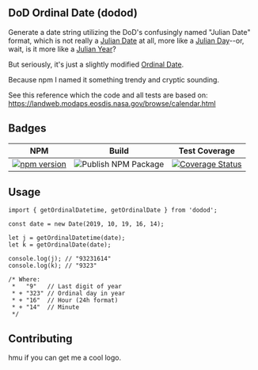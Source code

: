 ## DoD Ordinal Date (dodod)

Generate a date string utilizing the DoD's confusingly named "Julian Date" format, which is not really a [Julian Date]() at all, more like a [Julian Day](https://en.wikipedia.org/wiki/Julian_day)--or, wait, is it more like a [Julian Year](https://en.wikipedia.org/wiki/Julian_year_(astronomy))?

But seriously, it's just a slightly modified [Ordinal Date](https://en.wikipedia.org/wiki/Ordinal_date).

Because npm I named it something trendy and cryptic sounding.

See this reference which the code and all tests are based on: https://landweb.modaps.eosdis.nasa.gov/browse/calendar.html

## Badges

NPM | Build | Test Coverage
--- | --- | ---
| [![npm version](https://badge.fury.io/js/dodod.svg)](https://www.npmjs.com/package/dodod) | ![Publish NPM Package](https://github.com/nearwood/dodod/workflows/Node.js%20Package/badge.svg) | [![Coverage Status](https://coveralls.io/repos/github/nearwood/dodod/badge.svg?branch=master)](https://coveralls.io/github/nearwood/dodod?branch=master)

## Usage

```
import { getOrdinalDatetime, getOrdinalDate } from 'dodod';

const date = new Date(2019, 10, 19, 16, 14);

let j = getOrdinalDatetime(date);
let k = getOrdinalDate(date);

console.log(j); // "93231614"
console.log(k); // "9323"

/* Where:
 *   "9"   // Last digit of year
 * + "323" // Ordinal day in year
 * + "16"  // Hour (24h format)
 * + "14"  // Minute
 */
```

## Contributing

hmu if you can get me a cool logo.
